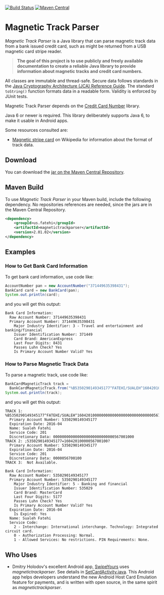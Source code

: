 [![Build Status](https://travis-ci.org/sualeh/magnetictrackparser.svg?branch=master)](https://travis-ci.org/sualeh/magnetictrackparser)
[![Maven Central](https://img.shields.io/maven-central/v/us.fatehi/magnetictrackparser.svg)](http://search.maven.org/#search%7Cga%7C1%7Cg%3Aus.fatehi%20magnetictrackparser)

# Magnetic Track Parser

*Magnetic Track Parser* is a Java library that can parse magnetic track data from a 
bank issued credit card, such as might be returned from a USB magnetic card stripe 
reader. 

> **The goal of this project is to use publicly and freely available documentation 
to create a reliable Java library to provide information about magnetic tracks and 
credit card numbers.**

All classes are immutable and thread-safe. Secure data follows standards in the 
[Java Cryptography Architecture (JCA) Reference Guide](http://docs.oracle.com/javase/6/docs/technotes/guides/security/crypto/CryptoSpec.html#PBEEx).
The standard `toString()` function 
formats data in a readable form. Validity is enforced by JUnit tests. 

Magnetic Track Parser depends on the [Credit Card Number](https://github.com/sualeh/credit_card_number) library.

Java 6 or newer is required. This library deliberately supports Java 6, to make it 
usable in Android apps.

Some resources consulted are:
* [Magnetic stripe card](http://en.wikipedia.org/wiki/Magnetic_stripe_card) on Wikipedia for information about the format of track data.

## Download

You can download the [jar on the Maven Central Repository](http://search.maven.org/#search%7Cga%7C1%7Ca%3A%22magnetictrackparser%22).

## Maven Build

To use *Magnetic Track Parser* in your Maven build, include the following 
dependency. No repositories references are needed, since the jars are in the Maven 
Central Repository.
```xml
<dependency>
    <groupId>us.fatehi</groupId>
    <artifactId>magnetictrackparser</artifactId>
    <version>2.01.02</version>
</dependency>
```

## Examples

### How to Get Bank Card Information

To get bank card information, use code like:
```java
AccountNumber pan = new AccountNumber("371449635398431");
BankCard card = new BankCard(pan);
System.out.println(card);
```
and you will get this output:
```
Bank Card Information: 
  Raw Account Number: 371449635398431
  Primary Account Number: 371449635398431
    Major Industry Identifier: 3 - Travel and entertainment and banking/financial
    Issuer Identification Number: 371449
    Card Brand: AmericanExpress
    Last Four Digits: 8431
    Passes Luhn Check? Yes
    Is Primary Account Number Valid? Yes
```

### How to Parse Magnetic Track Data

To parse a magnetic track, use code like:
```java
BankCardMagneticTrack track = 
  BankCardMagneticTrack.from("%B5350290149345177^FATEHI/SUALEH^16042010000000000000000000000000000567001000?;5350290149345177=16042010000056700100?");
System.out.println(track);
```
and you will get this output:
```
TRACK 1: %B5350290149345177^FATEHI/SUALEH^16042010000000000000000000000000000567001000?
  Primary Account Number: 5350290149345177
  Expiration Date: 2016-04
  Name: Sualeh Fatehi
  Service Code: 201
  Discretionary Data: 0000000000000000000000000000567001000
TRACK 2: ;5350290149345177=16042010000056700100?
  Primary Account Number: 5350290149345177
  Expiration Date: 2016-04
  Service Code: 201
  Discretionary Data: 0000056700100
TRACK 3:  Not Available.

Bank Card Information: 
  Raw Account Number: 5350290149345177
  Primary Account Number: 5350290149345177
    Major Industry Identifier: 5 - Banking and financial
    Issuer Identification Number: 535029
    Card Brand: MasterCard
    Last Four Digits: 5177
    Passes Luhn Check? Yes
    Is Primary Account Number Valid? Yes
  Expiration Date: 2016-04
    Is Expired: Yes
  Name: Sualeh Fatehi
  Service Code: 
    2 - Interchange: International interchange. Technology: Integrated circuit card.
    0 - Authorization Processing: Normal.
    1 - Allowed Services: No restrictions. PIN Requirements: None.
```

## Who Uses

- Dmitry Holodov's excellent Android app, [SwipeYours](https://play.google.com/store/apps/details?id=to.noc.android.swipeyours) uses   _magnetictrackparser_. See details in [SetCardActivity.java](
https://github.com/dimalinux/SwipeYours/blob/master/src/main/java/to/noc/android/swipeyours/SetCardActivity.java#L34-L71). This Android app helps developers understand the new Android Host Card Emulation feature for payments, and is written with open source, in the same spirit as _magnetictrackparser_.
